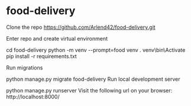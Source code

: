 # food-delivery
Clone the repo
https://github.com/Arlend42/food-delivery.git

Enter repo and create virtual environment

cd food-delivery
python -m venv --prompt=food venv
. venv\bin\Activate
pip install -r requirements.txt

Run migrations

python manage.py migrate food-delivery
Run local development server

python manage.py runserver
Visit the following url on your browser: http://localhost:8000/
